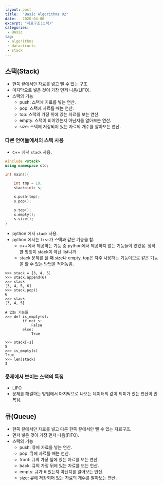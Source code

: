 ```yaml
---
layout: post
title:  "Basic Algorithms 02"
date:   2020-04-06
excerpt: "자료구조(스택)"
categories: 
 - Basic
tag:
 - algorithms
 - datastructs
 - stack
---
```


## 스택(Stack)
* 한쪽 끝에서만 자료를 넣고 뺄 수 있는 구조.
* 마지막으로 넣은 것이 가장 먼저 나옴(LIFO).
* 스택의 기능
    * push: 스택에 자료를 넣는 연산.
    * pop: 스택에 자료를 빼는 연산.
    * top: 스택의 가장 위에 있는 자료를 보는 연산.
    * empty: 스택이 비어있는지 아닌지를 알아보는 연산.
    * size: 스택에 저장되어 있는 자료의 개수를 알아보는 연산.

### 다른 언어들에서의 스택 사용

* c++ 에서 `stack` 사용.
```c++
#include <stack>
using namespace std;

int main(){

    int tmp = 10;
    stack<int> s;

    s.push(tmp);
    s.pop();

    s.top();
    s.empty();
    s.size();
}
```

* python 에서 `stack` 사용.
* python 에서는 `list`가 스택과 같은 기능을 함.
    * c++에서 제공하는 기능 중 python에서 제공하지 않는 기능들이 있었음. 정확한 명칭이 stack이 아닌 list니까
    * stack 문제를 풀 때 size나 empty, top은 자주 사용하는 기능이므로 같은 기능을 할 수 있는 방법을 적어놓음.

```python3
>>> stack = [3, 4, 5]
>>> stack.append(6)
>>> stack
[3, 4, 5, 6]
>>> stack.pop()
6
>>> stack
[3, 4, 5]

# 없는 기능들
>>> def is_empty(s):
        if not s:
            False
        else:
            True

>>> stack[-1]
5
>>> is_empty(s)
True
>>> len(stack)
3
```

### 문제에서 보이는 스택의 특징
* LIFO
* 문제를 해결하는 방법에서 마지막으로 나오는 데이터의 값이 의미가 있는 연산이 반복됨.

## 큐(Queue)
* 한쪽 끝에서만 자료를 넣고 다른 한쪽 끝에서만 뺄 수 있는 자료구조.
* 먼저 넣은 것이 가장 먼저 나옴(FIFO).
* 스택의 기능
    * push: 큐에 자료를 넣는 연산.
    * pop: 큐에 자료를 빼는 연산.
    * front: 큐의 가장 앞에 있는 자료를 보는 연산.
    * back: 큐의 가장 뒤에 있는 자료를 보는 연산.
    * empty: 큐가 비었는지 아닌지를 알아보는 연산.
    * size: 큐에 저장되어 있는 자료의 개수를 알아보는 연산.